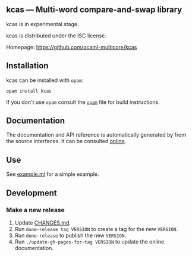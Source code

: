 kcas — Multi-word compare-and-swap library
-------------------------------------------------------------------------------

kcas is in experimental stage. 

kcas is distributed under the ISC license.

Homepage: https://github.com/ocaml-multicore/kcas  

## Installation

kcas can be installed with `opam`:

    opam install kcas

If you don't use `opam` consult the [`opam`](opam) file for build
instructions.

## Documentation

The documentation and API reference is automatically generated by from
the source interfaces. It can be consulted [online][doc].

[doc]: https://ocaml-multicore.github.io/kcas/doc

## Use 

See [example.ml](test/example.ml) for a simple example.

## Development

### Make a new release

1. Update [CHANGES.md](CHANGES.md).
2. Run `dune-release tag VERSION` to create a tag for the new `VERSION`.
3. Run `dune-release` to publish the new `VERSION`.
4. Run `./update-gh-pages-for-tag VERSION` to update the online documentation.
